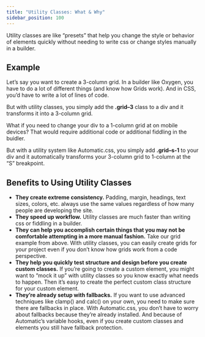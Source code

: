 ```yaml
---
title: "Utility Classes: What & Why"
sidebar_position: 100
---
```


Utility classes are like “presets” that help you change the style or behavior of elements quickly without needing to write css or change styles manually in a builder.

## Example

Let’s say you want to create a 3-column grid. In a builder like Oxygen, you have to do a lot of different things (and know how Grids work). And in CSS, you’d have to write a lot of lines of code.

But with utility classes, you simply add the **.grid–3** class to a div and it transforms it into a 3-column grid.

What if you need to change your div to a 1-column grid at on mobile devices? That would require additional code or additional fiddling in the buidler.

But with a utility system like Automatic.css, you simply add **.grid–s-1** to your div and it automatically transforms your 3-column grid to 1-column at the “S” breakpoint.

## Benefits to Using Utility Classes

- **They create extreme consistency.** Padding, margin, headings, text sizes, colors, etc. always use the same values regardless of how many people are developing the site.
- **They speed up workflow.** Utility classes are much faster than writing css or fiddling in a builder.
- **They can help you accomplish certain things that you may not be comfortable attempting in a more manual fashion.** Take our grid example from above. With utility classes, you can easily create grids for your project even if you don’t know how grids work from a code perspective.
- **They help you quickly test structure and design before you create custom classes.** If you’re going to create a custom element, you might want to “mock it up” with utility classes so you know exactly what needs to happen. Then it’s easy to create the perfect custom class structure for your custom element.
- **They’re already setup with fallbacks.** If you want to use advanced techniques like clamp() and calc() on your own, you need to make sure there are fallbacks in place. With Automatic.css, you don’t have to worry about fallbacks because they’re already installed. And because of Automatic’s variable hooks, even if you create custom classes and elements you still have fallback protection.
